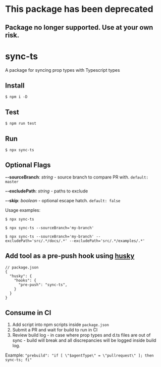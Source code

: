 # This package has been deprecated
## Package no longer supported. Use at your own risk.

# sync-ts
A package for syncing prop types with Typescript types


## Install

```shell
$ npm i -D
```

## Test

```shell
$ npm run test
```

## Run

```shell
$ npx sync-ts
```
## Optional Flags
**--sourceBranch**: *string* - source branch to compare PR with. `default: master`

**--excludePath**: *string* - paths to exclude
    
**--skip**: *boolean* - optional escape hatch. `default: false`  

Usage examples: 
```shell
$ npx sync-ts

$ npx sync-ts --sourceBranch='my-branch' 

$ npx sync-ts --sourceBranch='my-branch' --excludePath='src/.*/docs/.*' --excludePath='src/.*/examples/.*'
```
## Add tool as a pre-push hook using [husky](https://github.com/typicode/husky)
```shell
// package.json
{
  "husky": {
    "hooks": {
      "pre-push": "sync-ts",
    }
  }
}
```
## Consume in CI
1. Add script into npm scripts inside `package.json`
2. Submit a PR and wait for build to run in CI
3. Review build log - in case where prop types and d.ts files are out of sync - build will break and all discrepancies will be  logged inside build log.

Example: `"prebuild": "if [ \"$agentType\" = \"pullrequest\" ]; then sync-ts; fi"`
